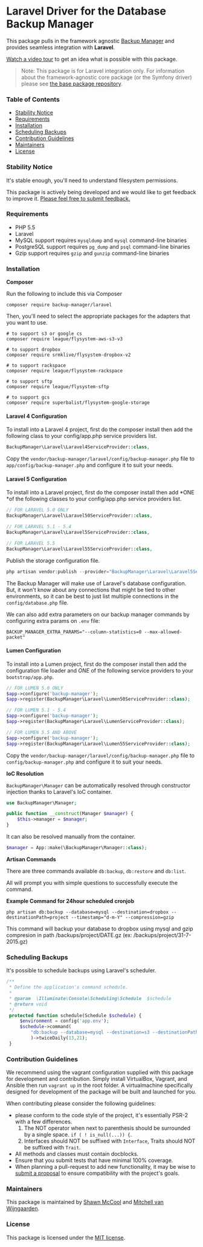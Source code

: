 # Laravel Driver for the Database Backup Manager

This package pulls in the framework agnostic [Backup Manager](https://github.com/backup-manager/backup-manager) and provides seamless integration with **Laravel**.

[Watch a video tour](https://www.youtube.com/watch?v=vWXy0R8OavM) to get an idea what is possible with this package.

> Note: This package is for Laravel integration only. For information about the framework-agnostic core package (or the Symfony driver) please see [the base package repository](https://github.com/backup-manager/backup-manager).

### Table of Contents

- [Stability Notice](#stability-notice)
- [Requirements](#requirements)
- [Installation](#installation)
- [Scheduling Backups](#scheduling-backups)
- [Contribution Guidelines](#contribution-guidelines)
- [Maintainers](#maintainers)
- [License](#license)

### Stability Notice

It's stable enough, you'll need to understand filesystem permissions.

This package is actively being developed and we would like to get feedback to improve it. [Please feel free to submit feedback.](https://github.com/backup-manager/laravel/issues/new)

### Requirements

- PHP 5.5
- Laravel
- MySQL support requires `mysqldump` and `mysql` command-line binaries
- PostgreSQL support requires `pg_dump` and `psql` command-line binaries
- Gzip support requires `gzip` and `gunzip` command-line binaries

### Installation

**Composer**

Run the following to include this via Composer

```shell
composer require backup-manager/laravel
```

Then, you'll need to select the appropriate packages for the adapters that you want to use.

```shell
# to support s3 or google cs
composer require league/flysystem-aws-s3-v3

# to support dropbox
composer require srmklive/flysystem-dropbox-v2

# to support rackspace
composer require league/flysystem-rackspace

# to support sftp
composer require league/flysystem-sftp

# to support gcs
composer require superbalist/flysystem-google-storage
```

#### Laravel 4 Configuration

To install into a Laravel 4 project, first do the composer install then add the following class to your config/app.php service providers list.

```php
BackupManager\Laravel\Laravel4ServiceProvider::class,
```

Copy the `vendor/backup-manager/laravel/config/backup-manager.php` file to `app/config/backup-manager.php` and configure it to suit your needs.

#### Laravel 5 Configuration

To install into a Laravel project, first do the composer install then add *ONE *of the following classes to your config/app.php service providers list.

```php
// FOR LARAVEL 5.0 ONLY
BackupManager\Laravel\Laravel50ServiceProvider::class,

// FOR LARAVEL 5.1 - 5.4
BackupManager\Laravel\Laravel5ServiceProvider::class,

// FOR LARAVEL 5.5
BackupManager\Laravel\Laravel55ServiceProvider::class,
```

Publish the storage configuration file.

```php
php artisan vendor:publish --provider="BackupManager\Laravel\Laravel5ServiceProvider"
```

The Backup Manager will make use of Laravel's database configuration. But, it won't know about any connections that might be tied to other environments, so it can be best to just list multiple connections in the `config/database.php` file.

We can also add extra parameters on our backup manager commands by configuring extra params on `.env` file:

```
BACKUP_MANAGER_EXTRA_PARAMS="--column-statistics=0 --max-allowed-packet"
```

#### Lumen Configuration

To install into a Lumen project, first do the composer install then add the configuration file loader and *ONE* of the following service providers to your `bootstrap/app.php`.

```php
// FOR LUMEN 5.0 ONLY
$app->configure('backup-manager');
$app->register(BackupManager\Laravel\Lumen50ServiceProvider::class);

// FOR LUMEN 5.1 - 5.4
$app->configure('backup-manager');
$app->register(BackupManager\Laravel\LumenServiceProvider::class);

// FOR LUMEN 5.5 AND ABOVE
$app->configure('backup-manager');
$app->register(BackupManager\Laravel\Lumen55ServiceProvider::class);
```

Copy the `vendor/backup-manager/laravel/config/backup-manager.php` file to `config/backup-manager.php` and configure it to suit your needs.

**IoC Resolution**

`BackupManager\Manager` can be automatically resolved through constructor injection thanks to Laravel's IoC container.

```php
use BackupManager\Manager;

public function __construct(Manager $manager) {
    $this->manager = $manager;
}
```

It can also be resolved manually from the container.

```php
$manager = App::make(\BackupManager\Manager::class);
```

**Artisan Commands**

There are three commands available `db:backup`, `db:restore` and `db:list`.

All will prompt you with simple questions to successfully execute the command.

**Example Command for 24hour scheduled cronjob**

```
php artisan db:backup --database=mysql --destination=dropbox --destinationPath=project --timestamp="d-m-Y" --compression=gzip
```

This command will backup your database to dropbox using mysql and gzip compresion in path /backups/project/DATE.gz (ex: /backups/project/31-7-2015.gz)

### Scheduling Backups

It's possible to schedule backups using Laravel's scheduler.

```PHP
/**
 * Define the application's command schedule.
 *
 * @param  \Illuminate\Console\Scheduling\Schedule  $schedule
 * @return void
 */
 protected function schedule(Schedule $schedule) {
     $environment = config('app.env');
     $schedule->command(
         "db:backup --database=mysql --destination=s3 --destinationPath=/{$environment}/projectname --timestamp="Y_m_d_H_i_s" --compression=gzip"
         )->twiceDaily(13,21);
 }
```

### Contribution Guidelines

We recommend using the vagrant configuration supplied with this package for development and contribution. Simply install VirtualBox, Vagrant, and Ansible then run `vagrant up` in the root folder. A virtualmachine specifically designed for development of the package will be built and launched for you.

When contributing please consider the following guidelines:

- please conform to the code style of the project, it's essentially PSR-2 with a few differences.
    1. The NOT operator when next to parenthesis should be surrounded by a single space. `if ( ! is_null(...)) {`.
    2. Interfaces should NOT be suffixed with `Interface`, Traits should NOT be suffixed with `Trait`.
- All methods and classes must contain docblocks.
- Ensure that you submit tests that have minimal 100% coverage.
- When planning a pull-request to add new functionality, it may be wise to [submit a proposal](https://github.com/backup-manager/laravel/issues/new) to ensure compatibility with the project's goals.

### Maintainers

This package is maintained by [Shawn McCool](http://shawnmc.cool) and [Mitchell van Wijngaarden](http://kooding.nl).

### License

This package is licensed under the [MIT license](https://github.com/backup-manager/laravel/blob/master/LICENSE).
